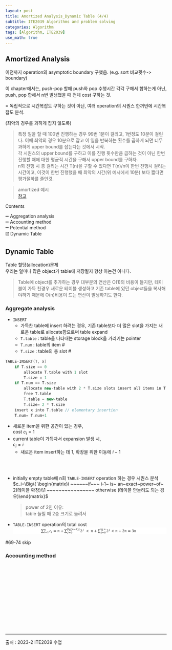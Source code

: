 ```yaml
---
layout: post
title: Amortized Analysis_Dynamic Table (4/4)
subtitle: ITE2039 Algorithms and problem solving
categories: Algorithm
tags: [Algorithm, ITE2039]
use_math: true
---
```



## Amortized Analysis
이전까지 operation의 asymptotic boundary 구했음. (e.g. sort 비교횟수-> boundary)   

이 chapter에서는, push-pop 할때 push와 pop 수행시간 각각 구해서 합하는게 아닌, push, pop 합해서 n번 발생했을 때 전체 cost 구하는 것.   

= 독립적으로 시간복잡도 구하는 것이 아닌, 여러 operation의 시퀀스 한꺼번에 시간복잡도 분석.

(최악의 경우를 과하게 잡지 않도록)

> 특정 일을 할 때 100번 진행하는 경우 99번 1분이 걸리고, 1번정도 10분이 걸린다. 이때 최악의 경우 10분으로 잡고 이 일을 반복하는 횟수를 곱하게 되면 너무 과하게 upper bound를 잡는다는 것에서 시작.   
각 시퀀스의 upper bound를 구하고 이를 진행 횟수만큼 곱하는 것이 아닌 한번 진행할 때에 대한 평균적 시간을 구해서 upper bound를 구하자.   
n회 진행 시 총 걸리는 시간 T(n)을 구할 수 있다면 T(n)/n이 한번 진행시 걸리는 시간이고, 이것이 한번 진행했을 때 최악의 시간(위 예시에서 10분) 보다 짧다면 평가절하를 줄인것.

> amortized 예시   
[참고](https://gazelle-and-cs.tistory.com/87)


Contents      

➖ Aggregation analysis    
➖ Accounting method   
➖ Potential method   
☑️ Dynamic Table


## Dynamic Table
Table 할당(allocation)문제   
우리는 얼마나 많은 object가 table에 저장될지 항상 아는건 아니다. 

> Table에 object를 추가하는 경우 대부분의 연산은 O(1)의 비용이 들지만, 테이블이 가득 찬경우 새로운 테이블 생성하고 기존 table에 있던 object들을 복사해야하기 때문에 O(n)비용이 드는 연산이 발생하기도 한다. 


### Aggregate analysis

- ```INSERT```
    - 가득찬 table에 insert 하려는 경우, 기존 table보다 더 많은 slot을 가지는 새로운 table로 allocate함으로써 table expand
    - ```T.table``` : table을 나타내는 storage block을 가리키는 pointer
    - ```T.num``` : table의 item #
    - ```T.size``` : table의 총 slot #

```cpp
TABLE-INSERT(T, x)
    if T.size == 0
        allocate T.table with 1 slot
        T.size = 1
    if T.num == T.size
        allocate new-table with 2 * T.size slots insert all items in T.table into new-table // elementary insertion
        free T.table
        T.table = new-table
        T.size= 2 * T.size
    insert x into T.table // elementary insertion
    T.num= T.num+1
```

- 새로운 item을 위한 공간이 있는 경우,   
cost $c_i=1$
- current table이 가득차서 expansion 발생 시,   
$c_i=i$
    - 새로운 item insert하는 데 1, 확장을 위한 이동에 $i-1$

<br><br>

- initially empty table에 n회 ```TABLE-INSERT``` operation 하는 경우 시퀀스 분석   
$c_i=\Big\{ \begin{matrix}i ~~~~~~if~~~ i-1~ is~ an~exact~power~of~ 2(테이블 확장)\\1 ~~~~~~~~~~~~~~~~ otherwise (테이블 안늘려도 되는 경우)\end{matrix}$
    > power of 2인 이유:   
    table 늘릴 때 2승 크기로 늘려서    


- ```TABLE-INSERT``` operation의 total cost
![17][17]








#69-74 skip








### Accounting method































<br><br><br><br><br><br>
<br><br><br><br><br><br>














---

[17]: /assets/images/post_img/2023-11-07-AmortizedAnalysis/17.png
[18]: /assets/images/post_img/2023-11-07-AmortizedAnalysis/18.png
[19]: /assets/images/post_img/2023-11-07-AmortizedAnalysis/19.png


출처 : 2023-2 ITE2039 수업  
